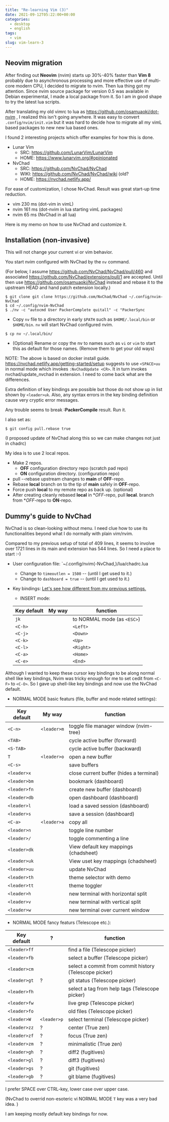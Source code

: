 ```yaml
---
title: "Re-learning Vim (3)"
date: 2021-09-12T05:22:00+00:00
categories:
  - desktop
  - english
tags:
  - vim
slug: vim-learn-3
---
```


## Neovim migration

After finding out **Neovim** (nvim) starts up 30%-40% faster than **Vim 8**
probably due to asynchronous processing and more effective use of multi-core
modern CPU, I decided to migrate to nvim.  Then lua thing got my attention.
Since nvim source package for version 0.5 was available in Debian experimental,
I made a local package from it.  So I am in good shape to try the latest lua
scripts.

After translating my old vimrc to lua as https://github.com/osamuaoki/dot-nvim
, I realized this isn't going anywhere.  It was easy to convert
`.config/nvim/init.vim` but it was hard to decide how to migrate all my vimL
based packages to new new lua based ones.

I found 2 interesting projects which offer examples for how this is done.

* Lunar Vim
  * SRC: https://github.com/LunarVim/LunarVim
  * HOME: https://www.lunarvim.org/#opinionated
* NvChad
  * SRC: https://github.com/NvChad/NvChad
  * WIKI: https://github.com/NvChad/NvChad/wiki (old?
  * HOME: https://nvchad.netlify.app/

For ease of customization, I chose NvChad.  Result was great start-up time
reduction.

* vim  230 ms (dot-vim in vimL)
* nvim 161 ms (dot-nvim in lua starting vimL packages)
* nvim  65 ms (NvChad in all lua)

Here is my memo on how to use NvChad and customize it.

## Installation (non-invasive)

This will not change your current vi or vim behavior.

You start nvim configured with NvChad by the `nv` command.

(For below, I assume https://github.com/NvChad/NvChad/pull/460 and associated
https://github.com/NvChad/extensions/pull/1
are accepted.  Until then use https://github.com/osamuaoki/NvChad instead and
rebase it to the upstream HEAD and hand patch extension locally.)

```
$ git clone git clone https://github.com/NvChad/NvChad ~/.config/nvim-NvChad
$ cd ~/.config/nvim-NvChad
$ ./nv -c "autocmd User PackerComplete quitall" -c "PackerSync
```

* Copy `nv` file to a directory in early `$PATH` such as `$HOME/.local/bin`
or `$HOME/bin`. `nv` will start NvChad configured nvim.

```
$ cp nv ~/.local/bin/
```

* (Optional) Rename or copy the nv to names such as `vi` or `vim` to
start this as default for those names. (Remove them to get your old
ways)


NOTE: The above is based on docker install guide.
https://nvchad.netlify.app/getting-started/setup suggests to use `<SPACE>uu` in
normal mode which invokes `:NvChadUpdate <CR>`.  It in turn invokes
nvchad/update_nvchad in extension.  I need to come back what are the
differences.

Extra definition of key bindings are possible but those do not show up in list
shown by `<leader>uk`.  Also, any syntax errors in the key binding definition
cause very cryptic error messages.

Any trouble seems to break **:PackerCompile** result.  Run it.

I also set as:
```
$ git config pull.rebase true
```

(I proposed update of NvChad along this so we can make changes not just in
chadrc)

My idea is to use 2 local repos.

* Make 2 repos.
  * **OFF** configuration directory repo  (scratch pad repo)
  * **ON** configuration directory.       (configuration repo)
* pull --rebase upstream changes to **main** of **OFF**-repo.
* Rebase **local** branch on to the tip of **main** safely in **OFF**-repo.
* Force push **local** to my remote repo as back up. (optional)
* After creating cleanly rebased **local** in **OFF*-repo, pull **local**. branch from **OFF*-repo to **ON**-repo.


## Dummy's guide to NvChad

NvChad is so clean-looking without menu.  I need clue how to use its
functionalities beyond what I do normally with plain vim/nvim.

Compared to my previous setup of total of 409 lines, it seems to involve over
1721 lines in its main and extension has 544 lines.  So I need a place to start
:-) 


* User configuration file: `~/.config/nvim{-NvChad,}/lua/chadrc.lua
  * Change to `timeoutlen = 1500` -- (until I get used to it.)
  * Change to `dashboard = true` -- (until I get used to it.)
* Key bindings: [Let's see how different from my previous settings.](https://nvchad.netlify.app/config#mappings)
  * INSERT mode:

  | Key default  | My way       |function               |
  |--------------|--------------|-----------------------|
  |`jk`	         |              |to NORMAL mode (as `<ESC>`)	|
  |`<C-h>`	     |              |`<Left>`	|
  |`<C-j>`	     |              |`<Down>`	|
  |`<C-k>`	     |              |`<Up>`	|
  |`<C-l>`	     |              |`<Right>`	|
  |`<C-a>`	     |              |`<Home>`	|
  |`<C-e>`	     |              |`<End>`	|


Although I wanted to keep these cursor key bindings to be along normal shell
like key bindings, Nvim was tricky enough for me to set cedit from
`<C-F>` to `<C-O>`.  So I gave up shell-like key bindings and now use the
NvChad default.  

  * NORMAL MODE basic featurs (file, buffer and mode related settings):

  | Key default  | My way     |function               |
  |--------------|------------|-----------------------|
  |`<C-n>` 	     |`<leader>m` |toggle file manager window (nvim-tree) |
  |`<TAB>`	     |            |cycle active buffer (forward) |
  |`<S-TAB>`     |            |cycle active buffer (backward) |
  |`T`           |`<leader>o` |open a new buffer	  |
  |`<C-s>`       |            |save buffers	  |
  |`<leader>x`   |            |close current buffer	(hides a terminal) |
  |`<leader>bm`  |            |bookmark (dashboard) |
  |`<leader>fn`  |            |create new buffer (dashboard) |
  |`<leader>db`  |            |open dashboard (dashboard) |
  |`<leader>l`   |            |load a saved session (dashboard) |
  |`<leader>s`   |            |save a session (dashboard) |
  |`<C-a>`       |`<leader>a` |copy all |
  |`<leader>n`   |            |toggle line number |
  |`<leader>/`   |            |toggle commenting a line |
  |`<leader>dk`  |            |View default key mappings (chadsheet) |
  |`<leader>uk`  |            |View uset key mappings (chadsheet) |
  |`<leader>uu`  |            |update NvChad |
  |`<leader>th`  |            |theme selector with demo |
  |`<leader>tt`  |            |theme toggler |
  |`<leader>h`   |            |new terminal with horizontal split |
  |`<leader>v`   |            |new terminal with vertical split  |
  |`<leader>w`   |            |new terminal over current window  |


  * NORMAL MODE fancy featurs (Telescope etc.):

  | Key default  |          ? |        function               |
  |--------------|------------|-----------------------|
  |`<leader>ff`  |            |find a file (Telescope picker) |
  |`<leader>fb`  |            |select a buffer (Telescope picker) |
  |`<leader>cm`  |            |select a commit from commit history (Telescope picker) |
  |`<leader>gt`  | ?          |git status	(Telescope picker) |
  |`<leader>fh`  |            |select a tag from help tags (Telescope picker) |
  |`<leader>fw`  |            |live grep (Telescope picker) |
  |`<leader>fo`  |            |old files (Telescope picker) |
  |`<leader>W`   |`<leader>p` |select terminal (Telescope picker)  |
  |`<leader>zz`  | ?          |center (True zen) |
  |`<leader>zf`  | ?          |focus (True zen) |
  |`<leader>zm`  | ?          |minimalistic (True zen) |
  |`<leader>gh`  | ?          |diff2 (fugitives) |
  |`<leader>gl`  | ?          |diff3 (fugitives) |
  |`<leader>gs`  | ?          |git (fugitives) |
  |`<leader>gb`  | ?          |git blame (fugitives) |


I prefer SPACE over CTRL-key, lower case over upper case.

(NvChad to overrid non-esoteric vi NORMAL MODE `T` key was a very bad idea.  )

I am keeping mostly default key bindings for now.

<!-- vim: set sw=2 sts=2 ai si et tw=79 ft=markdown: -->
